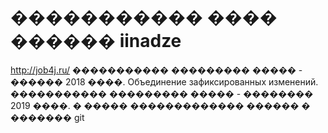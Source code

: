 # ����������� ���� ������ iinadze
http://job4j.ru/
����������� ��������� ����� - ������ 2018 ����.
Объединение зафиксированных изменений. 
����������� ��������� ����� - �������� 2019 ����.
� ����� ������������� ������ � ������� git